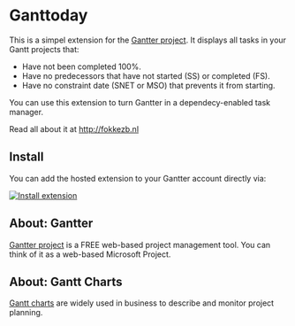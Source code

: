 # Ganttoday
This is a simpel extension for the [Gantter project](http://gantter.com).
It displays all tasks in your Gantt projects that:

* Have not been completed 100%.
* Have no predecessors that have not started (SS) or completed (FS).
* Have no constraint date (SNET or MSO) that prevents it from starting.

You can use this extension to turn Gantter in a dependecy-enabled task manager.

Read all about it at http://fokkezb.nl

## Install
You can add the hosted extension to your Gantter account directly via:

[![Install extension](https://app.gantter.com/images/addExtension.png)](https://app.gantter.com/?extensionUrl=http%3A%2F%2Fganttoday.fokkezb.nl)

## About: Gantter
[Gantter project](http://gantter.com) is a FREE web-based project management tool. You can think of it as a web-based Microsoft Project.

## About: Gantt Charts
[Gantt charts](http://www.gantt.com/) are widely used in business to describe and monitor project planning.
